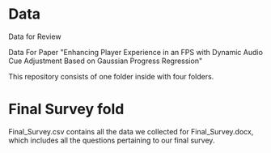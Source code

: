 # Data
Data for Review

Data For Paper "Enhancing Player Experience in an FPS with Dynamic Audio Cue Adjustment Based on Gaussian Progress Regression"

This repository consists of one folder inside with four folders.
# Final Survey fold
Final_Survey.csv contains all the data we collected for Final_Survey.docx, which includes all the questions pertaining to our final survey.
